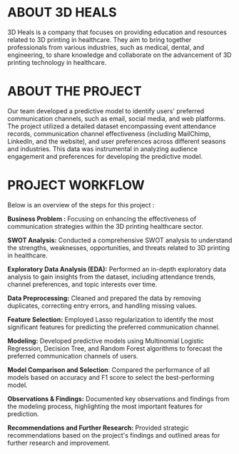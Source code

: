 # ABOUT 3D HEALS 
3D Heals is a company that focuses on providing education and resources related to 3D printing in healthcare.
They aim to bring together professionals from various industries, such as medical, dental, and engineering, to share knowledge and collaborate on the advancement of 3D printing technology in healthcare.

# ABOUT THE PROJECT
Our team developed a predictive model to identify users' preferred communication channels, such as email, social media, and web platforms. The project utilized a detailed dataset encompassing event attendance records, communication channel effectiveness (including MailChimp, LinkedIn, and the website), and user preferences across different seasons and industries. This data was instrumental in analyzing audience engagement and preferences for developing the predictive model.

# PROJECT WORKFLOW
Below is an overview of the steps for this project :

**Business Problem :** Focusing on enhancing the effectiveness of communication strategies within the 3D printing healthcare sector.

**SWOT Analysis:** Conducted a comprehensive SWOT analysis to understand the strengths, weaknesses, opportunities, and threats related to 3D printing in healthcare.

**Exploratory Data Analysis (EDA):** Performed an in-depth exploratory data analysis to gain insights from the dataset, including attendance trends, channel preferences, and topic interests over time.

**Data Preprocessing:** Cleaned and prepared the data by removing duplicates, correcting entry errors, and handling missing values.

**Feature Selection:** Employed Lasso regularization to identify the most significant features for predicting the preferred communication channel.

**Modeling:** Developed predictive models using Multinomial Logistic Regression, Decision Tree, and Random Forest algorithms to forecast the preferred communication channels of users.

**Model Comparison and Selection**: Compared the performance of all models based on accuracy and F1 score to select the best-performing model.

**Observations & Findings:** Documented key observations and findings from the modeling process, highlighting the most important features for prediction.

**Recommendations and Further Research:** Provided strategic recommendations based on the project's findings and outlined areas for further research and improvement.
 
